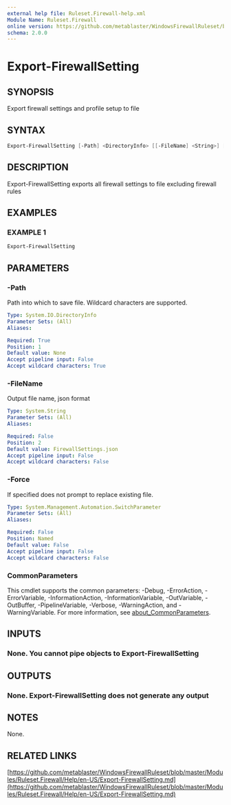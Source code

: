 ```yaml
---
external help file: Ruleset.Firewall-help.xml
Module Name: Ruleset.Firewall
online version: https://github.com/metablaster/WindowsFirewallRuleset/blob/master/Modules/Ruleset.Firewall/Help/en-US/Export-FirewallSetting.md
schema: 2.0.0
---
```


# Export-FirewallSetting

## SYNOPSIS

Export firewall settings and profile setup to file

## SYNTAX

```powershell
Export-FirewallSetting [-Path] <DirectoryInfo> [[-FileName] <String>] [-Force] [<CommonParameters>]
```

## DESCRIPTION

Export-FirewallSetting exports all firewall settings to file excluding firewall rules

## EXAMPLES

### EXAMPLE 1

```powershell
Export-FirewallSetting
```

## PARAMETERS

### -Path

Path into which to save file.
Wildcard characters are supported.

```yaml
Type: System.IO.DirectoryInfo
Parameter Sets: (All)
Aliases:

Required: True
Position: 1
Default value: None
Accept pipeline input: False
Accept wildcard characters: True
```

### -FileName

Output file name, json format

```yaml
Type: System.String
Parameter Sets: (All)
Aliases:

Required: False
Position: 2
Default value: FirewallSettings.json
Accept pipeline input: False
Accept wildcard characters: False
```

### -Force

If specified does not prompt to replace existing file.

```yaml
Type: System.Management.Automation.SwitchParameter
Parameter Sets: (All)
Aliases:

Required: False
Position: Named
Default value: False
Accept pipeline input: False
Accept wildcard characters: False
```

### CommonParameters

This cmdlet supports the common parameters: -Debug, -ErrorAction, -ErrorVariable, -InformationAction, -InformationVariable, -OutVariable, -OutBuffer, -PipelineVariable, -Verbose, -WarningAction, and -WarningVariable. For more information, see [about_CommonParameters](http://go.microsoft.com/fwlink/?LinkID=113216).

## INPUTS

### None. You cannot pipe objects to Export-FirewallSetting

## OUTPUTS

### None. Export-FirewallSetting does not generate any output

## NOTES

None.

## RELATED LINKS

[https://github.com/metablaster/WindowsFirewallRuleset/blob/master/Modules/Ruleset.Firewall/Help/en-US/Export-FirewallSetting.md](https://github.com/metablaster/WindowsFirewallRuleset/blob/master/Modules/Ruleset.Firewall/Help/en-US/Export-FirewallSetting.md)
